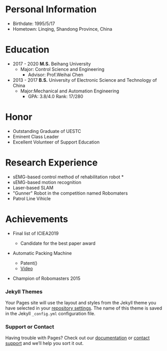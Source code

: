 # Personal Information

* Birthdate: 1995/5/17
* Hometown: Linqing, Shandong Province, China

# Education

* 2017 - 2020 **M.S.**  Beihang University
  * Major: Control Science and Engineering
    * Advisor: Prof.Weihai Chen
* 2013 - 2017 **B.S.**  University of Electronic Science and Technology of China
  * Major:Mechanical and Automation Engineering
    * GPA: 3.8/4.0 Rank: 17/280

# Honor

* Outstanding Graduate of UESTC
* Eminent Class Leader
* Excellent Volunteer of Support Education

# Research Experience

* sEMG-based control method of rehabilitation robot
  * 
* sEMG-based motion recognition
* Laser-based SLAM
* "Gunner" Robot in the competition named Robomaters
* Patrol Line Vihicle

# Achievements

* Final list of ICIEA2019

  * Candidate for the best paper award

* Automatic Packing Machine

  * Patent()
  * [Video](http://v.youku.com/v_show/id_XMTU2MzgyMTI0OA==.html?from=s1.8-1-1.2)

* Champion of Robomasters 2015

  

### Jekyll Themes

Your Pages site will use the layout and styles from the Jekyll theme you have selected in your [repository settings](https://github.com/Miracle-qi/shuhaoqi.github.com/settings). The name of this theme is saved in the Jekyll `_config.yml` configuration file.

### Support or Contact

Having trouble with Pages? Check out our [documentation](https://help.github.com/categories/github-pages-basics/) or [contact support](https://github.com/contact) and we’ll help you sort it out.
